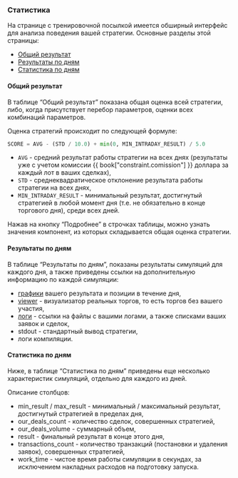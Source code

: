 ### Статистика

На странице с тренировочной посылкой имеется обширный интерфейс для анализа поведения вашей стратегии.
Основные разделы этой страницы:

- [Общий результат](#common_result)
- [Результаты по дням](#results_by_day)
- [Статистика по дням](#stats_by_day)

#### Общий результат<a id="common_result"></a>

В таблице “Общий результат” показана общая оценка всей стратегии, либо, когда присутствует перебор параметров, оценки всех комбинаций параметров.

Оценка стратегий происходит по следующей формуле:

```py
SCORE = AVG - (STD / 10.0) + min(0, MIN_INTRADAY_RESULT) / 5.0
```

- `AVG` - средний результат работы стратегии на всех днях (результаты уже с учетом комиссии {{ book["constraint.comission"] }} доллара за каждый лот в ваших сделках),
- `STD` - среднеквадратическое отклонение результата работы стратегии на всех днях,
- `MIN_INTRADAY_RESULT` - минимальный результат, достигнутый стратегией в любой момент дня (т.е. не обязательно в конце торгового дня), среди всех дней.

Нажав на кнопку “Подробнее” в строчках таблицы, можно узнать значения компонент, из которых складывается общая оценка стратегии.

#### Результаты по дням<a id="results_by_day"></a>

В таблице “Результаты по дням”, показаны результаты симуляций для каждого дня, а также приведены ссылки на дополнительную информацию по каждой симуляции:

- [графики](charts.md) вашего результата и позиции в течение дня,
- [viewer](viewer.md) - визуализатор реальных торгов, то есть торгов без вашего участия,
- [логи](logs.md) - ссылки на файлы с вашими логами, а также списками ваших заявок и сделок,
- stdout - стандартный вывод стратегии,
- логи компиляции.

#### Статистика по дням<a id="stats_by_day"></a>

Ниже, в таблице “Статистика по дням” приведены еще несколько характеристик симуляций, отдельно для каждого из дней.

Описание столбцов:

- min_result / max_result - минимальный / максимальный результат, достигнутый стратегией в пределах дня,
- our_deals_count - количество сделок, совершенных стратегией,
- our_deals_volume - суммарный объем,
- result - финальный результат в конце этого дня,
- transactions_count - количество транзакций (постановки и удаления заявок), совершенных стратегией,
- work_time - чистое время работы симуляции в секундах, за исключением накладных расходов на подготовку запуска.
